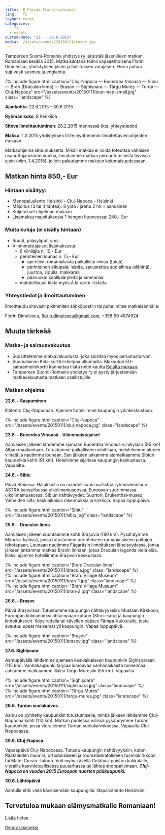 ```yaml
---
title:  8 Päivää Transilvaniassa
lang:   fi
layout: event
categories:
  - fi
  - events
custom-date: "22. - 30.6.2015"
media:  /assets/events/20150111/cover.jpg
---
```


Tampereen Suomi-Romania yhdistys ry järjestää jäsenilleen matkan Romaniaan kesällä 2015. Matkaisäntänä toimii vapaaehtoisena Florin Dimulescu, yhdistyksen jäsen ja hallituksen varajäsen. Florin puhuu sujuvasti suomea ja englantia.

<div class="row">
  <div class="col-md-2">
  </div>
  <div class="col-md-8">
    {% include figure.html caption="Cluj-Napoca — Bucerdea Vinoasă — Sibiu — Bran (Draculan linna) — Brașov — Sighișoara — Târgu Mureș — Turda — Cluj-Napoca" src="/assets/events/20150111/tour-map-small.jpg" class="landscape" %}
  </div>
</div>

__Ajankohta__: 22.6.2015 - 30.6.2015

__Ryhmän koko__: 8 henkilöä

__Sitova ilmoittautuminen__: 28.2.2015 mennessä (kts. yhteystiedot)

__Maksu__: 1.3.2015 yhdistyksen tilille myöhemmin ilmoitettavien ohjeiden mukaan.

Matkaohjelma sitoumuksetta. Mikäli matkaa ei voida toteuttaa vähäisen osanottajamäärän vuoksi, ilmoitamme matkan peruuntumisesta hyvissä ajoin (viim. 1.4.2015), jolloin palautamme maksun kokonaisuudessaan.

## Matkan hinta 850,- Eur

### Hintaan sisältyy:

* Menopaluulento Helsinki - Cluj-Napoca - Helsinki
* Majoitus (3 tai 4 tähteä): 8 yötä / jaettu 2 hh + aamiainen
* Kuljetukset ohjelman mukaan
* Lisämaksu majoituksesta 1 hengen huoneessa: 240,- Eur

### Muita kuluja (ei sisälly hintaan)

* Ruuat, pääsyliput, yms.
* Viininmaistajaiset lisämaksusta:
  * 6 viinilajia n. 10,- Eur
  * perinteinen lounas n. 15,- Eur
    * aperitiivi: romanialaista paikallista viinaa (țuică)
    * perinteinen alkupala: leipää, savustettua suolaihraa (slănină), juustoa, sipulia, makkaraa
    * pääruoka: kaalikääryleitä ja smetanaa
  * mahdollisuus tilata myös À la carte -listalta
  
### Yhteystiedot ja ilmoittautuminen

Ilmoittaudu sitovasti pikimmiten sähköpostiin tai puhelimitse matkaisännälle:

Florin Dimulescu, [florin.dimulescu@gmail.com](mailto:florin.dimulescu@gmail.com), +358 50 4874924

## Muuta tärkeää

### Matka- ja sairausvakuutus

* Suosittelemme matkavakuutusta, joka sisältää myös peruutusturvan.
* Suomalainen Kela-kortti ei kelpaa ulkomailla. Maksuton EU-sairaanhoitokortti kannattaa tilata netin kautta [Kelalta mukaan](http://www.kela.fi/eurooppalainensairaanhoitokortti_nain-haet).
* Tampereen Suomi-Romania yhdistys ry ei pysty järjestämään matkavakuutusta matkaan osallistujille.

### Matkan ohjelma

__22.6. - Saapuminen__

Iltalento Cluj-Napocaan. Ajamme hotelliimme kaupungin ydinkeskustaan.

<div class="row">
  <div class="col-md-2">
  </div>
  <div class="col-md-8">
    {% include figure.html caption="Cluj-Napoca" src="/assets/events/20150111/cluj-napoca.jpg" class="landscape" %}
  </div>
</div>

__23.6. - Bucerdea Vinoasă - Viininmaistajaiset__

Aamiaisen jälkeen lähdemme ajamaan Bucerdea Vinoasă viinikylään (95 km) Alban maakuntaan. Tutustumme paikalliseen viinitilaan, maistelemme alueen viinejä ja nautimme lounaan. Sen jälkeen jatkamme ajomatkaamme Sibiun kaupunkia kohti (91 km). Hotellimme sijaitsee kaupungin keskustassa. Vapaailta.

__24.6. - Sibiu__

Päivä Sibiussa. Halukkailla on mahdollisuus osallistua ryhmävierailuun ASTRA kansallisessa ulkoilmamuseossa, Euroopan suurimmassa ulkoilmamuseossa. Sibiun nähtävyydet: Suurtori, Brukenthal-museo, Valheiden silta, keskiaikaisia rakennuksia ja kirkkoja. Vapaa loppupäivä.

<div class="row">
  <div class="col-md-2">
  </div>
  <div class="col-md-8">
    {% include figure.html caption="Sibiu" src="/assets/events/20150111/sibiu.jpg" class="landscape" %}
  </div>
</div>

__25.6. - Draculan linna__

Aamiaisen jälkeen suuntaamme kohti Brașovia (180 km). Pysähdymme Mândra-kylässä, jossa tutustumme perinteiseen romanialaiseen paitojen tekotapaan. Lounaan nautimme Făgarășin linnoituksen läheisyydessä, jonka jälkeen jatkamme matkaa Branin linnaan, jossa Draculan legenda vielä elää. Illaksi ajamme hotelliimme Brașovin keskustaan.

<div class="row">
  <div class="col-md-3"></div>
  <div class="col-md-6">
  {% include figure.html caption="Bran: Draculan linna" src="/assets/events/20150111/dracula.jpg" class="landscape" %}
  </div>
  <div class="col-md-6">
  {% include figure.html caption="Bran: Village Museum" src="/assets/events/20150111/bran-1.jpg" class="landscape" %}
  </div>
  <div class="col-md-6">
    {% include figure.html caption="Bran: Village Museum" src="/assets/events/20150111/bran-2.jpg" class="landscape" %}
  </div>
</div>

__26.6. - Brașov__

Päivä Brașovissa. Tutustumme kaupungin nähtävyyksiin: Mustaan Kirkkoon, Euroopan kolmanneksi ahtaimpaan katuun (Sforii-katu) ja kaupungin linnoitukseen. Köysiradalla tai kävellen pääsee Tâmpa-kukkulalle, josta avautuu upeat maisemat yli kaupungin. Vapaa loppupäivä.

<div class="row">
  <div class="col-md-2">
  </div>
  <div class="col-md-8">
    {% include figure.html caption="Brașov" src="/assets/events/20150111/brasov.jpg" class="landscape" %}
  </div>
</div>

__27.6. Sighișoara__

Aamupäivällä lähdemme ajamaan keskiaikaiseen kaupunkiin Sighișoaraan (115 km). Vanhakaupunki tarjoaa lumoavaa vanhanaikaista tunnelmaa. Jatkamme matkaamme illaksi Târgu Mureșiin (55 km). Vapaailta.

<div class="row">
  <div class="col-md-6">
    {% include figure.html caption="Sighișoara" src="/assets/events/20150111/sighisoara.jpg" class="landscape" %}
  </div>
  <div class="col-md-6">
    {% include figure.html caption="Târgu Mureș" src="/assets/events/20150111/targu-mures.jpg" class="landscape" %}
  </div>
</div>

__28.6. Turdan suolakaivos__

Aamu on pyhitetty kaupunkiin tutustumiselle, minkä jälkeen lähdemme Cluj-Napocaa kohti (110 km). Matkan puolessa välissä pysähdymme Turdan kaupunkiin, jossa vierailemme Turdan suolakaivoksessa. Vapaailta Cluj-Napocassa.

__29.6. Cluj-Napoca__

Vapaapäivä Cluj-Napocassa. Tutustu kaupungin nähtävyyksiin, kuten Räätäleiden muuriin, ortodoksiseen ja roomalaiskatoliseen tuomiokirkkoon tai Matei Corvin -taloon. Voit myös kävellä Cetățuia-puiston kukkulalle, vierailla kasvitieteellisessä puutarhassa tai lähteä shoppailemaan. ___Cluj-Napoca on vuoden 2015 Euroopan nuorten pääkaupunki.___

__30.6. Lähtöpäivä__

Aamulla ehtii vielä käväisemään kaupungilla. Iltapäivälento Helsinkiin.

<h2 class="text-center">Tervetuloa mukaan elämysmatkalle Romaniaan!</h2>

[Lisää tietoa](http://visit-transylvania.net)

[Ryhdy jäseneksi](http://www.suomi-romania.fi/fi/#join)
